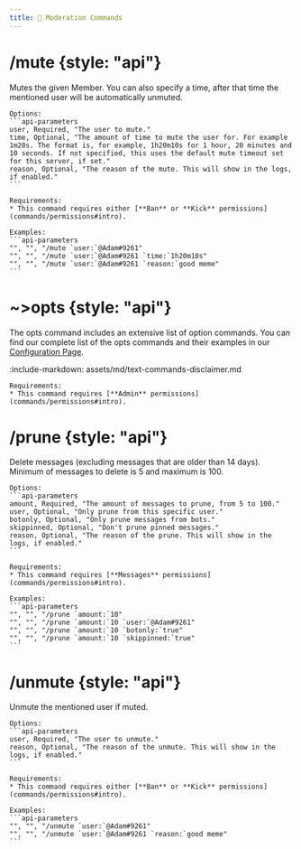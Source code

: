 ```yaml
---
title: 🔨 Moderation Commands
---
```


# /mute {style: "api"}
Mutes the given Member. You can also specify a time, after that time the mentioned user will be automatically unmuted.

````tabs
Options:
```api-parameters
user, Required, "The user to mute."
time, Optional, "The amount of time to mute the user for. For example 1m20s. The format is, for example, 1h20m10s for 1 hour, 20 minutes and 10 seconds. If not specified, this uses the default mute timeout set for this server, if set."
reason, Optional, "The reason of the mute. This will show in the logs, if enabled."
```

Requirements:
* This command requires either [**Ban** or **Kick** permissions](commands/permissions#intro).

Examples:
```api-parameters
"", "", "/mute `user:`@Adam#9261"
"", "", "/mute `user:`@Adam#9261 `time:`1h20m10s"
"", "", "/mute `user:`@Adam#9261 `reason:`good meme"
```
````



# ~>opts {style: "api"}
The opts command includes an extensive list of option commands. 
You can find our complete list of the opts commands and their examples in our [Configuration Page](configuration/all-options).

:include-markdown: assets/md/text-commands-disclaimer.md

````tabs
Requirements:
* This command requires [**Admin** permissions](commands/permissions#intro).

````



# /prune {style: "api"}
Delete messages (excluding messages that are older than 14 days). Minimum of messages to delete is 5 and maximum is 100.

````tabs
Options:
```api-parameters
amount, Required, "The amount of messages to prune, from 5 to 100."
user, Optional, "Only prune from this specific user."
botonly, Optional, "Only prune messages from bots."
skippinned, Optional, "Don't prune pinned messages."
reason, Optional, "The reason of the prune. This will show in the logs, if enabled."
```

Requirements:
* This command requires [**Messages** permissions](commands/permissions#intro).

Examples:
```api-parameters
"", "", "/prune `amount:`10"
"", "", "/prune `amount:`10 `user:`@Adam#9261"
"", "", "/prune `amount:`10 `botonly:`true"
"", "", "/prune `amount:`10 `skippinned:`true"
```
````



# /unmute {style: "api"}
Unmute the mentioned user if muted.

````tabs
Options:
```api-parameters
user, Required, "The user to unmute."
reason, Optional, "The reason of the unmute. This will show in the logs, if enabled."
```

Requirements:
* This command requires either [**Ban** or **Kick** permissions](commands/permissions#intro).

Examples:
```api-parameters
"", "", "/unmute `user:`@Adam#9261"
"", "", "/unmute `user:`@Adam#9261 `reason:`good meme"
```
````
